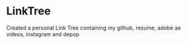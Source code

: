# LinkTree
Created a personal Link Tree containing my github, resume, adobe ae videos, instagram and depop
